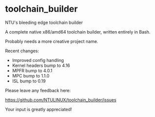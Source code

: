# toolchain_builder
NTU's bleeding edge toolchain builder

A complete native x86/amd64 toolchain builder,
written entirely in Bash.

Probably needs a more creative project name.

Recent changes:
* Improved config handling
* Kernel headers bump to 4.16
* MPFR bump to 4.0.1
* MPC bump to 1.1.0
* ISL bump to 0.19

Please leave any feedback here:

https://github.com/NTULINUX/toolchain_builder/issues

Your input is greatly appreciated!
